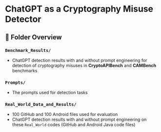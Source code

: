 # ChatGPT as a Cryptography Misuse Detector

## 📂 Folder Overview  

### `Benchmark_Results/`  
- ChatGPT detection results with and without prompt engineering for detection of cryptography misuses in **CryptoAPIBench** and **CAMBench** benchmarks 

### `Prompts/`  
- The prompts used for detection tasks  

### `Real_World_Data_and_Results/`  
- 100 GitHub and 100 Android files used for evaluation  
- ChatGPT detection results with and without prompt engineering on these `Real_World` codes (GitHub and Android Java code files) 

